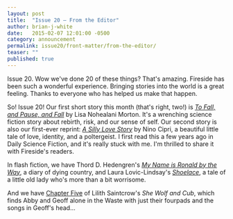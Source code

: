 ```yaml
---
layout: post
title:  "Issue 20 — From the Editor"
author: brian-j-white
date:   2015-02-07 12:01:00 -0500
category: announcement
permalink: issue20/front-matter/from-the-editor/
teaser: ""
published: true
---
```


Issue 20. Wow we've done 20 of these things? That's amazing. Fireside has been such a wonderful experience. Bringing stories into the world is a great feeling. Thanks to everyone who has helped us make that happen.  

So! Issue 20! Our first short story this month (that's right, two!) is [_To Fall, and Pause, and Fall_](/issue20/chapter/to-fall-and-pause-and-fall/) by Lisa Nohealani Morton. It's a wrenching science fiction story about rebirth, risk, and our sense of self. Our second story is also our first-ever reprint: [_A Silly Love Story_](/issue20/chapter/a-silly-love-story/) by Nino Cipri, a beautiful little tale of love, identity, and a poltergeist. I first read this a few years ago in Daily Science Fiction, and it's really stuck with me. I'm thrilled to share it with Fireside's readers.

In flash fiction, we have Thord D. Hedengren's [_My Name is Ronald by the Way_](/issue20/chapter/my-name-is-ronald-by-the-way/), a diary of dying country, and Laura Lovic-Lindsay's [_Shoelace_](/issue20/chapter/shoelace/), a tale of a little old lady who's more than a bit worrisome.

And we have [Chapter Five](/issue20/chapter/she-wolf-and-cub-chapter-five/) of Lilith Saintcrow's _She Wolf and Cub_, which finds Abby and Geoff alone in the Waste with just their fourpads and the songs in Geoff's head…
